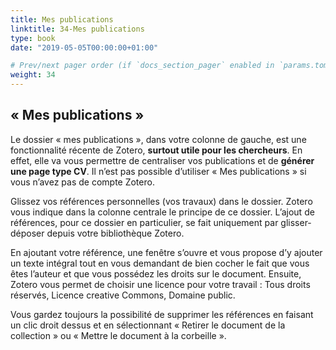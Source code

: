 ```yaml
---
title: Mes publications
linktitle: 34-Mes publications
type: book
date: "2019-05-05T00:00:00+01:00"

# Prev/next pager order (if `docs_section_pager` enabled in `params.toml`)
weight: 34
---
```


##  « Mes publications »

Le dossier « mes publications », dans votre colonne de gauche, est une fonctionnalité récente de Zotero, **surtout utile pour les chercheurs**. En effet, elle va vous permettre de centraliser vos publications et de **générer une page type CV**. Il n’est pas possible d’utiliser « Mes publications » si vous n’avez pas de compte Zotero.

Glissez vos références personnelles (vos travaux) dans le dossier. Zotero vous indique dans la colonne centrale le principe de ce dossier. L’ajout de références, pour ce dossier en particulier, se fait uniquement par glisser-déposer depuis votre bibliothèque Zotero.

En ajoutant votre référence, une fenêtre s’ouvre et vous propose d’y ajouter un texte intégral tout en vous demandant de bien cocher le fait que vous êtes l’auteur et que vous possédez les droits sur le document. Ensuite, Zotero vous permet de choisir une licence pour votre travail : Tous droits réservés, Licence creative Commons, Domaine public.

Vous gardez toujours la possibilité de supprimer les références en faisant un clic droit dessus et en sélectionnant « Retirer le document de la collection » ou « Mettre le document à la corbeille ».
